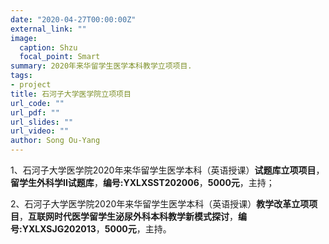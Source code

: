 ```yaml
---
date: "2020-04-27T00:00:00Z"
external_link: ""
image:
  caption: Shzu
  focal_point: Smart
summary: 2020年来华留学生医学本科教学立项项目.
tags:
- project
title: 石河子大学医学院立项项目
url_code: ""
url_pdf: ""
url_slides: ""
url_video: ""
author: Song Ou-Yang
---
```


1、石河子大学医学院2020年来华留学生医学本科（英语授课）**试题库立项项目**，**留学生外科学II试题库**，**编号:YXLXSST202006**，**5000元**，主持；

2、石河子大学医学院2020年来华留学生医学本科（英语授课）**教学改革立项项目**，**互联网时代医学留学生泌尿外科本科教学新模式探讨**，**编号:YXLXSJG202013**，**5000元**，主持。
